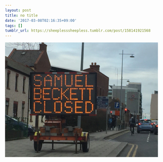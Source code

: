 ```yaml
---
layout: post
title: no title
date: '2017-03-08T02:16:35+09:00'
tags: []
tumblr_url: https://sheeplesssheepless.tumblr.com/post/158141921568
---
```

 ![](/tumblr_files/tumblr_omhivnbqWM1rn1r7vo1_1280.jpg)  
